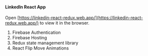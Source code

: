 #### LinkedIn React App

Open [https://linkedin-react-redux.web.app/](https://linkedin-react-redux.web.app/) to view it in the browser.

1. Firebase Authentication
2. Firebase Hosting
3. Redux state management library
4. React Flip Move Animations
